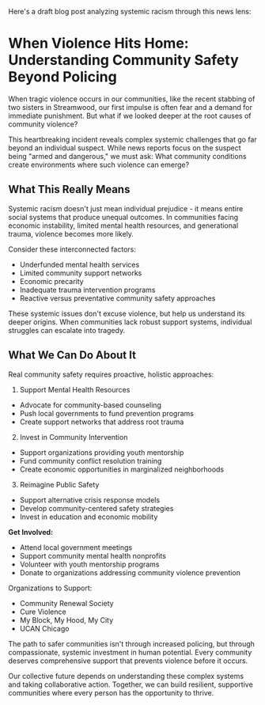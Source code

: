 Here's a draft blog post analyzing systemic racism through this news lens:

# When Violence Hits Home: Understanding Community Safety Beyond Policing

When tragic violence occurs in our communities, like the recent stabbing of two sisters in Streamwood, our first impulse is often fear and a demand for immediate punishment. But what if we looked deeper at the root causes of community violence?

This heartbreaking incident reveals complex systemic challenges that go far beyond an individual suspect. While news reports focus on the suspect being "armed and dangerous," we must ask: What community conditions create environments where such violence can emerge?

## What This Really Means

Systemic racism doesn't just mean individual prejudice - it means entire social systems that produce unequal outcomes. In communities facing economic instability, limited mental health resources, and generational trauma, violence becomes more likely.

Consider these interconnected factors:
- Underfunded mental health services
- Limited community support networks
- Economic precarity 
- Inadequate trauma intervention programs
- Reactive versus preventative community safety approaches

These systemic issues don't excuse violence, but help us understand its deeper origins. When communities lack robust support systems, individual struggles can escalate into tragedy.

## What We Can Do About It

Real community safety requires proactive, holistic approaches:

1. Support Mental Health Resources
- Advocate for community-based counseling
- Push local governments to fund prevention programs
- Create support networks that address root trauma

2. Invest in Community Intervention
- Support organizations providing youth mentorship
- Fund community conflict resolution training
- Create economic opportunities in marginalized neighborhoods

3. Reimagine Public Safety
- Support alternative crisis response models
- Develop community-centered safety strategies
- Invest in education and economic mobility

**Get Involved:**
- Attend local government meetings
- Support community mental health nonprofits
- Volunteer with youth mentorship programs
- Donate to organizations addressing community violence prevention

Organizations to Support:
- Community Renewal Society
- Cure Violence
- My Block, My Hood, My City
- UCAN Chicago

The path to safer communities isn't through increased policing, but through compassionate, systemic investment in human potential. Every community deserves comprehensive support that prevents violence before it occurs.

Our collective future depends on understanding these complex systems and taking collaborative action. Together, we can build resilient, supportive communities where every person has the opportunity to thrive.